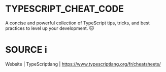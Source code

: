 # TYPESCRIPT_CHEAT_CODE
A concise and powerful collection of TypeScript tips, tricks, and best practices to level up your development. 🐱

# SOURCE ℹ️
Website | TypeScriptlang | https://www.typescriptlang.org/fr/cheatsheets/
